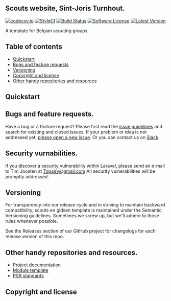## Scouts website, Sint-Joris Turnhout.

[![codecov.io](https://codecov.io/github/template-hop/scouts-en-gidsen-template/coverage.svg?branch=master)](https://codecov.io/github/template-hop/scouts-en-gidsen-template?branch=master)
[![StyleCI](https://styleci.io/repos/45360682/shield)](https://styleci.io/repos/45360682)
[![Build Status](https://travis-ci.org/template-hop/scouts-en-gidsen-template.svg?branch=master)](https://travis-ci.org/template-hop/scouts-en-gidsen-template)
[![Software License](https://img.shields.io/badge/license-MIT-brightgreen.svg?style=flat)](LICENSE)
[![Latest Version](https://img.shields.io/github/tag/Tjoosten/scouts-en-gidsen-template.svg?style=flat&label=release)](https://github.com/tjoosten/scouts-en-gidsen-template/tags)

A template for Belgian scouting groups. 

## Table of contents

- [Quickstart]() 
- [Bugs and feature requests]()
- [Versioning]()
- [Copyright and license]()
- [Other handy repositories and resources]()

## Quickstart

## Bugs and feature requests. 
Have a bug or a feature request? Please first read the [issue guidelines]() and search for existing and closed issues. If your problem or idea is not addressed yet, [please open a new issue](). Or you can contact us on [Slack](https://rientjeteen.slack.com).

## Security vurnabilities.

If you discover a security vulnerability within Laravel, please send an e-mail to Tim Joosten at [Topairy@gmail.com](mailto:Topairy@gmail.com) All security vulnerabilities will be promptly addressed.


## Versioning 
For transparency into our release cycle and in striving to maintain backward compatibility, scouts en gidsen template is maintained under the Semantic Versioning guidelines. Sometimes we screw up, but we'll adhere to those rules whenever possible.

See the Releases section of our GitHub project for changelogs for each release version of this repo.

## Other handy repositories and resources. 

- [Project documentation](http://hop-template.readthedocs.org/en/latest/GulpJS/)
- [Module template](https://github.com/Tjoosten/scouts-en-gidsen-template-module-skeleton/tree/master)
- [PSR standards](https://www.php-fig.org)

## Copyright and license 


